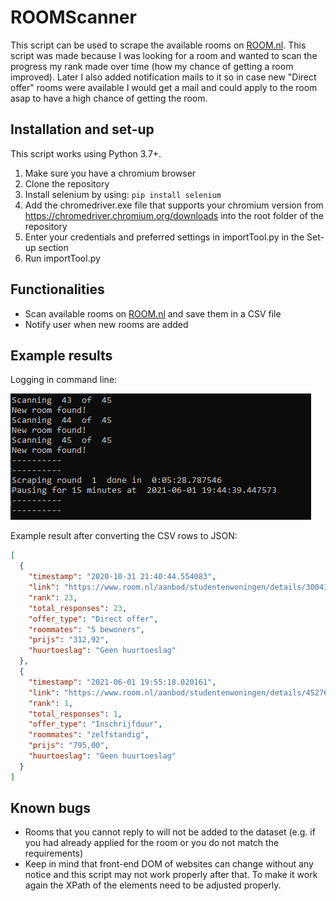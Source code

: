 # ROOMScanner

This script can be used to scrape the available rooms on [ROOM.nl](ROOM). This script was made because I was looking for a room and wanted to scan the progress my rank made over time (how my chance of getting a room improved). Later I also added notification mails to it so in case new "Direct offer" rooms were available I would get a mail and could apply to the room asap to have a high chance of getting the room.

## Installation and set-up

This script works using Python 3.7+.

1. Make sure you have a chromium browser
2. Clone the repository
3. Install selenium by using: `pip install selenium`
4. Add the chromedriver.exe file that supports your chromium version from https://chromedriver.chromium.org/downloads into the root folder of the repository
5. Enter your credentials and preferred settings in importTool.py in the Set-up section
6. Run importTool.py

## Functionalities

- Scan available rooms on [ROOM.nl]() and save them in a CSV file
- Notify user when new rooms are added

## Example results

Logging in command line:

![cmd_interface](example/cmd_interface.png)

Example result after converting the CSV rows to JSON:

```json
[
  {
    "timestamp": "2020-10-31 21:40:44.554083",
    "link": "https://www.room.nl/aanbod/studentenwoningen/details/30043-vandervennestraat-36--b-denhaag",
    "rank": 23,
    "total_responses": 23,
    "offer_type": "Direct offer",
    "roommates": "5 bewoners",
    "prijs": "312,92",
    "huurtoeslag": "Geen huurtoeslag"
  },
  {
    "timestamp": "2021-06-01 19:55:18.020161",
    "link": "https://www.room.nl/aanbod/studentenwoningen/details/45276-galgewater-1-leiden",
    "rank": 1,
    "total_responses": 1,
    "offer_type": "Inschrijfduur",
    "roommates": "zelfstandig",
    "prijs": "795,00",
    "huurtoeslag": "Geen huurtoeslag"
  }
]
```

## Known bugs

- Rooms that you cannot reply to will not be added to the dataset (e.g. if you had already applied for the room or you do not match the requirements)
- Keep in mind that front-end DOM of websites can change without any notice and this script may not work properly after that. To make it work again the XPath of the elements need to be adjusted properly.

